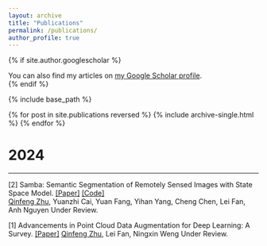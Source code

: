 ```yaml
---
layout: archive
title: "Publications"
permalink: /publications/
author_profile: true
---
```


{% if site.author.googlescholar %}
  <div class="wordwrap">You can also find my articles on <a href="{{site.author.googlescholar}}">my Google Scholar profile</a>.</div>
{% endif %}

{% include base_path %}

{% for post in site.publications reversed %}
  {% include archive-single.html %}
{% endfor %}


# 2024
---  
[2] Samba: Semantic Segmentation of Remotely Sensed Images with State Space Model. [[Paper]](https://arxiv.org/abs/2404.01705) [[Code]](https://github.com/zhuqinfeng1999/Samba)   
<u>Qinfeng Zhu</u>, Yuanzhi Cai, Yuan Fang, Yihan Yang, Cheng Chen, Lei Fan, Anh Nguyen 
Under Review.

[1] Advancements in Point Cloud Data Augmentation for Deep Learning: A Survey. [[Paper]](https://arxiv.org/abs/2308.12113)
<u>Qinfeng Zhu</u>, Lei Fan, Ningxin Weng
Under Review.
